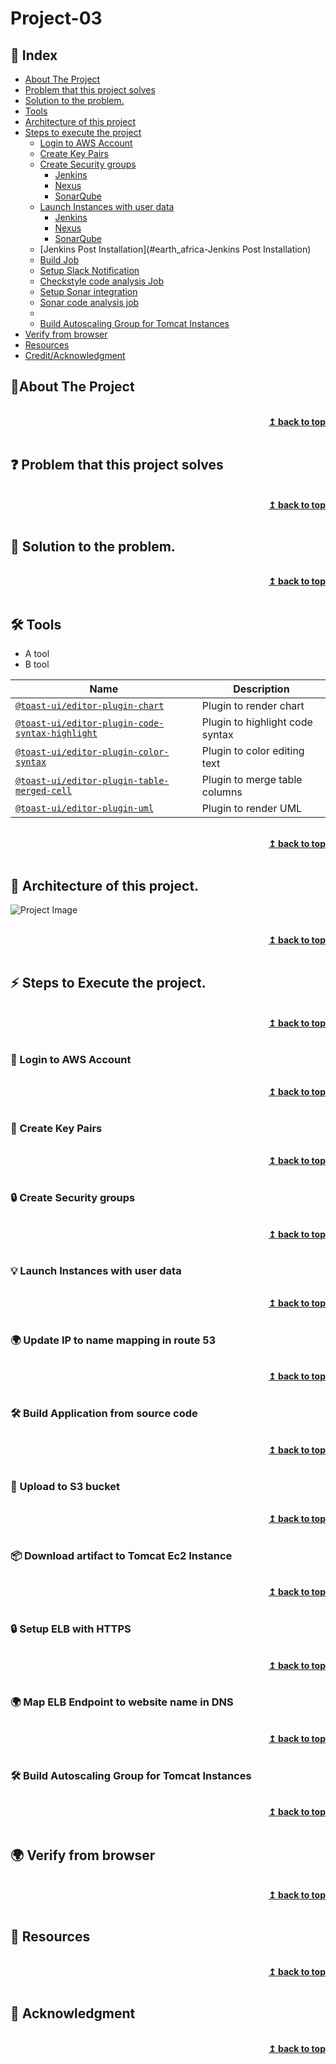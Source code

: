 
# Project-03
## :ledger: Index

- [About The Project](#beginner-about-the-project)
- [Problem that this project solves ](#question-problem-that-this-project-solves)
- [Solution to the problem.](#key-solution-to-the-problem)
- [Tools](#hammer_and_wrench-Tools)
- [Architecture of this project](#house-architecture-of-this-project)
- [Steps to execute the project](#zap-steps-to-execute-the-project)
  - [Login to AWS Account ](#key-login-to-aws-account )
  - [Create Key Pairs](#closed_lock_with_key-create-key-pairs)
  - [Create Security groups](#lock-create-security-groups)
    - [Jenkins](#lock-jenkins)
    - [Nexus](#lock-nexus)
    - [SonarQube](#lock-sonarqube)
  - [Launch Instances with user data](#bulb-launch-instances-with-user-data )
    - [Jenkins](#lock-jenkins)
    - [Nexus](#lock-nexus)
    - [SonarQube](#lock-sonarqube)
  - [Jenkins Post Installation](#earth_africa-Jenkins Post Installation)
  - [Build Job](#hammer_and_wrench-build-job)
  - [Setup Slack Notification  ](#rocket-setup-slack-notification )
  - [Checkstyle code analysis Job](#package-checkstyle-code-analysis-job)
  - [Setup Sonar integration ](#lock-setup-sonar-integration)
  - [Sonar code analysis job](#earth_africa-sonar-code-analysis-job)
  - 
  - [Build Autoscaling Group for Tomcat Instances](#hammer_and_wrench-build-autoscaling-group-for-tomcat-nstances)
- [Verify from browser](#earth_africa-verify-from-browser) 
- [Resources](#page_facing_up-resources)
- [Credit/Acknowledgment](#star2-creditacknowledgment)


## :beginner:About The Project

<br/>
<div align="right">
    <b><a href="#Project-03">↥ back to top</a></b>
</div>
<br/>

## :question: Problem that this project solves 

<br/>
<div align="right">
    <b><a href="#Project-03">↥ back to top</a></b>
</div>
<br/>

## :key: Solution to the problem.

<br/>
<div align="right">
    <b><a href="#Project-03">↥ back to top</a></b>
</div>
<br/>

## :hammer_and_wrench: Tools
- A tool
- B tool

| Name | Description |
| --- | --- |
| [`@toast-ui/editor-plugin-chart`](https://github.com/nhn/tui.editor/tree/master/plugins/chart) | Plugin to render chart |
| [`@toast-ui/editor-plugin-code-syntax-highlight`](https://github.com/nhn/tui.editor/tree/master/plugins/code-syntax-highlight) | Plugin to highlight code syntax |
| [`@toast-ui/editor-plugin-color-syntax`](https://github.com/nhn/tui.editor/tree/master/plugins/color-syntax) | Plugin to color editing text |
| [`@toast-ui/editor-plugin-table-merged-cell`](https://github.com/nhn/tui.editor/tree/master/plugins/table-merged-cell) | Plugin to merge table columns |
| [`@toast-ui/editor-plugin-uml`](https://github.com/nhn/tui.editor/tree/master/plugins/uml) | Plugin to render UML 

<br/>
<div align="right">
    <b><a href="#Project-03">↥ back to top</a></b>
</div>
<br/>


## :beginner: Architecture of this project.

![Project Image](project-image-url)

<br/>
<div align="right">
    <b><a href="#Project-03">↥ back to top</a></b>
</div>
<br/>

## :zap: Steps to Execute the project. 

<br/>
<div align="right">
    <b><a href="#Project-03">↥ back to top</a></b>
</div>
<br/>

### :key: Login to AWS Account

<br/>
<div align="right">
    <b><a href="#Project-03">↥ back to top</a></b>
</div>
<br/>

### :closed_lock_with_key: Create Key Pairs

<br/>
<div align="right">
    <b><a href="#Project-03">↥ back to top</a></b>
</div>
<br/>

### :lock: Create Security groups

<br/>
<div align="right">
    <b><a href="#Project-03">↥ back to top</a></b>
</div>
<br/>

### :bulb: Launch Instances with user data 

<br/>
<div align="right">
    <b><a href="#Project-03">↥ back to top</a></b>
</div>
<br/>

### :earth_africa: Update IP to name mapping in route 53

<br/>
<div align="right">
    <b><a href="#Project-03">↥ back to top</a></b>
</div>
<br/>

### :hammer_and_wrench: Build Application from source code

<br/>
<div align="right">
    <b><a href="#Project-03">↥ back to top</a></b>
</div>
<br/>

### :rocket: Upload to S3 bucket

<br/>
<div align="right">
    <b><a href="#Project-03">↥ back to top</a></b>
</div>
<br/>

### :package: Download artifact to Tomcat Ec2 Instance

<br/>
<div align="right">
    <b><a href="#Project-03">↥ back to top</a></b>
</div>
<br/>

### :lock: Setup ELB with HTTPS 

<br/>
<div align="right">
    <b><a href="#Project-03">↥ back to top</a></b>
</div>
<br/>

### :earth_africa: Map ELB Endpoint to website name in DNS

<br/>
<div align="right">
    <b><a href="#Project-03">↥ back to top</a></b>
</div>
<br/>

### :hammer_and_wrench: Build Autoscaling Group for Tomcat Instances

<br/>
<div align="right">
    <b><a href="#Project-03">↥ back to top</a></b>
</div>
<br/>

## :earth_africa: Verify from browser

<br/>
<div align="right">
    <b><a href="#Project-03">↥ back to top</a></b>
</div>
<br/>


## :page_facing_up: Resources

<br/>
<div align="right">
    <b><a href="#Project-03">↥ back to top</a></b>
</div>
<br/>


## :star2: Acknowledgment


<br/>
<div align="right">
    <b><a href="#Project-03">↥ back to top</a></b>
</div>
<br/>

